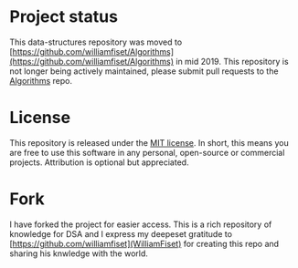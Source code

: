 # Project status

This data-structures repository was moved to [https://github.com/williamfiset/Algorithms](https://github.com/williamfiset/Algorithms) in mid 2019. This repository is not longer being actively maintained, please submit pull requests to the [Algorithms](https://github.com/williamfiset/Algorithms) repo.

# License

This repository is released under the [MIT license](https://opensource.org/licenses/MIT). In short, this means you are free to use this software in any personal, open-source or commercial projects. Attribution is optional but appreciated.

# Fork
I have forked the project for easier access. This is a rich repository of knowledge for DSA and I express my deepeset gratitude to [https://github.com/williamfiset](WilliamFiset) for creating this repo and sharing his knwledge with the world.
